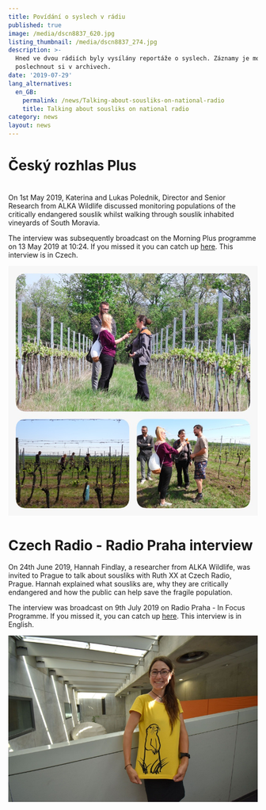 ```yaml
---
title: Povídání o syslech v rádiu
published: true
image: /media/dscn8837_620.jpg
listing_thumbnail: /media/dscn8837_274.jpg
description: >-
  Hned ve dvou rádiích byly vysílány reportáže o syslech. Záznamy je možné
  poslechnout si v archivech.
date: '2019-07-29'
lang_alternatives:
  en_GB:
    permalink: /news/Talking-about-sousliks-on-national-radio
    title: Talking about sousliks on national radio
category: news
layout: news
---
```

# Český rozhlas Plus 

# 

On 1st May 2019, Katerina and Lukas Polednik, Director and Senior Research from ALKA Wildlife discussed monitoring populations of the critically endangered souslik whilst walking through souslik inhabited vineyards of South Moravia.

The interview was subsequently broadcast on the Morning Plus programme on 13 May 2019 at 10:24. If you missed it you can catch up [here](https://program.rozhlas.cz/zaznamy#/plus/24/2019/05/13). This interview is in Czech.

![Photo: Hannah Findlay](/media/whatsapp-image-2019-07-29-at-17.55.52.jpeg "Katerina and Lukas Polednik discussing sousliks in the vineyards of South Moravia")

# Czech Radio - Radio Praha interview

On 24th June 2019, Hannah Findlay, a researcher from ALKA Wildlife, was invited to Prague to talk about sousliks with Ruth XX at Czech Radio, Prague. Hannah explained what sousliks are, why they are critically endangered and how the public can help save the fragile population.

The interview was broadcast on 9th July 2019 on Radio Praha - In Focus Programme. If you missed it, you can catch up [here](https://www.radio.cz/en/section/in-focus/young-uk-conservationist-ground-squirrels-are-great-to-work-with). This interview is in English.

![Photo: Ondřej Tomšů](/media/czech-radio-by-ondrej-tomsu.jpg "Hannah Findlay at Czech Radio Headquarters in Prague")
